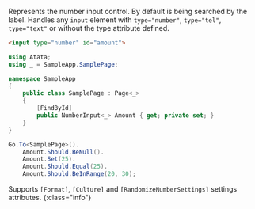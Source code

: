 Represents the number input control. By default is being searched by the label. Handles any `input` element with `type="number"`, `type="tel"`, `type="text"` or without the type attribute defined.

```html
<input type="number" id="amount">
```
```cs
using Atata;
using _ = SampleApp.SamplePage;

namespace SampleApp
{
    public class SamplePage : Page<_>
    {
        [FindById]
        public NumberInput<_> Amount { get; private set; }
    }
}
```
```cs
Go.To<SamplePage>().
    Amount.Should.BeNull().
    Amount.Set(25).
    Amount.Should.Equal(25).
    Amount.Should.BeInRange(20, 30);
```

Supports `[Format]`, `[Culture]` and `[RandomizeNumberSettings]` settings attributes.
{:class="info"}